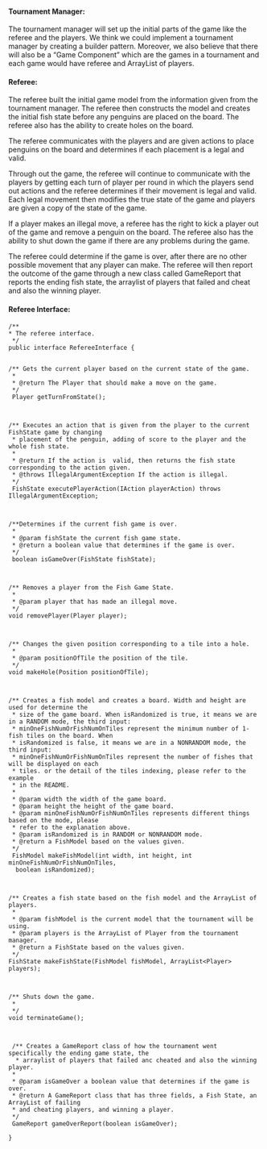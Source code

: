 #### Tournament Manager:
The tournament manager will set up the initial parts of the game like the referee and the players. We think we could implement a tournament manager by creating a builder pattern. Moreover, we also believe that there will also be a “Game Component” which are the games in a tournament and each game would have referee and ArrayList of players.

#### Referee:
The referee built the initial game model from the information given from the tournament manager. The referee then constructs the model and creates the initial fish state before any penguins are placed on the board. The referee also has the ability to create holes on the board.

The referee communicates with the players and are given actions to place penguins on the board and determines if each placement is a legal and valid.

Through out the game, the referee will continue to communicate with the players by getting each turn of player per round in which the players send out actions and the referee determines if their movement is legal and valid. Each legal movement then modifies the true state of the game and players are given a copy of the state of the game.

If a player makes an illegal move, a referee has the right to kick a player out of the game and remove a penguin on the board. The referee also has the ability to shut down the game if there are any problems during the game. 

The referee could determine if the game is over, after there are no other possible movement that any player can make. The referee will then report the outcome of the game through a new class called GameReport that reports the ending fish state, the arraylist of players that failed and cheat and also the winning player.

#### Referee Interface:

    /**
    * The referee interface.
     */
    public interface RefereeInterface {


    /** Gets the current player based on the current state of the game.
     *
     * @return The Player that should make a move on the game.
     */
     Player getTurnFromState();



    /** Executes an action that is given from the player to the current FishState game by changing
     * placement of the penguin, adding of score to the player and the whole fish state.
     *
     * @return If the action is  valid, then returns the fish state corresponding to the action given.
     * @throws IllegalArgumentException If the action is illegal.
     */
     FishState executePlayerAction(IAction playerAction) throws IllegalArgumentException;



    /**Determines if the current fish game is over.
     *
     * @param fishState the current fish game state.
     * @return a boolean value that determines if the game is over.
     */
     boolean isGameOver(FishState fishState);



    /** Removes a player from the Fish Game State.
     *
     * @param player that has made an illegal move.
     */
    void removePlayer(Player player);



    /** Changes the given position corresponding to a tile into a hole.
     *
     * @param positionOfTile the position of the tile.
     */
    void makeHole(Position positionOfTile);



    /** Creates a fish model and creates a board. Width and height are used for determine the
     * size of the game board. When isRandomized is true, it means we are in a RANDOM mode, the third input:
     * minOneFishNumOrFishNumOnTiles represent the minimum number of 1-fish tiles on the board. When
     * isRandomized is false, it means we are in a NONRANDOM mode, the third input:
     * minOneFishNumOrFishNumOnTiles represent the number of fishes that will be displayed on each
     * tiles. or the detail of the tiles indexing, please refer to the example
     * in the README.
     *
     * @param width the width of the game board.
     * @param height the height of the game board.
     * @param minOneFishNumOrFishNumOnTiles represents different things based on the mode, please
     * refer to the explanation above.
     * @param isRandomized is in RANDOM or NONRANDOM mode.
     * @return a FishModel based on the values given.
     */
     FishModel makeFishModel(int width, int height, int minOneFishNumOrFishNumOnTiles,
      boolean isRandomized);



    /** Creates a fish state based on the fish model and the ArrayList of players.
     *
     * @param fishModel is the current model that the tournament will be using.
     * @param players is the ArrayList of Player from the tournament manager.
     * @return a FishState based on the values given.
     */
    FishState makeFishState(FishModel fishModel, ArrayList<Player> players);



    /** Shuts down the game.
     *
     */
    void terminateGame();



     /** Creates a GameReport class of how the tournament went specifically the ending game state, the
      * arraylist of players that failed anc cheated and also the winning player.
     *
     * @param isGameOver a boolean value that determines if the game is over.
     * @return A GameReport class that has three fields, a Fish State, an ArrayList of failing
     * and cheating players, and winning a player.
     */
     GameReport gameOverReport(boolean isGameOver);

    }
